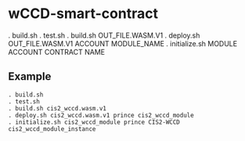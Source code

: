 # wCCD-smart-contract

. build.sh
. test.sh
. build.sh OUT_FILE.WASM.V1
. deploy.sh OUT_FILE.WASM.V1 ACCOUNT MODULE_NAME
. initialize.sh MODULE ACCOUNT CONTRACT NAME

## Example

```
. build.sh
. test.sh
. build.sh cis2_wccd.wasm.v1
. deploy.sh cis2_wccd.wasm.v1 prince cis2_wccd_module
. initialize.sh cis2_wccd_module prince CIS2-WCCD cis2_wccd_module_instance
```
